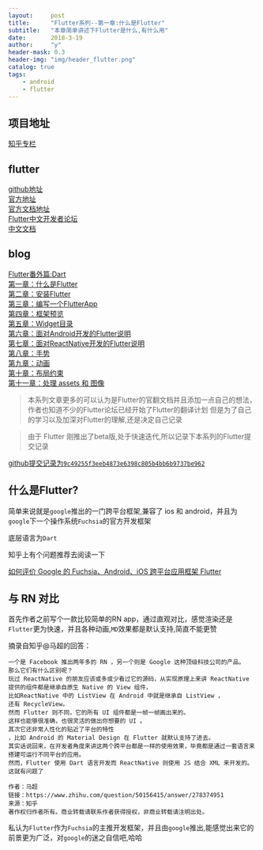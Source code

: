 ```yaml
---
layout:     post
title:      "Flutter系列--第一章:什么是Flutter"
subtitle:   "本章简单讲述下Flutter是什么,有什么用"
date:       2018-3-19
author:     "y"
header-mask: 0.3
header-img: "img/header_flutter.png"
catalog: true
tags:
    - android
    - flutter
---
```


## 项目地址

[知乎专栏](https://github.com/7449/flutter-zhihu_zhuanlan)

## flutter

[github地址](https://github.com/flutter/flutter)<br>
[官方地址](https://flutter.io/)<br>
[官方文档地址](https://flutter.io/docs/)<br>
[Flutter中文开发者论坛](http://flutter-dev.com/)<br>
[中文文档](http://doc.flutter-dev.cn/)<br>

## blog

[Flutter番外篇:Dart](https://7449.github.io/2018/03/18/Android_Flutter_dart/)<br>
[第一章：什么是Flutter](https://7449.github.io/2018/03/19/Android_Flutter_1/)<br>
[第二章：安装Flutter](https://7449.github.io/2018/03/19/Android_Flutter_2/)<br>
[第三章：编写一个FlutterApp](https://7449.github.io/2018/03/26/Android_Flutter_3/)<br>
[第四章：框架预览](https://7449.github.io/2018/03/26/Android_Flutter_4/)<br>
[第五章：Widget目录](https://7449.github.io/2018/04/12/Android_Flutter_5/)<br>
[第六章：面对Android开发的Flutter说明](https://7449.github.io/2018/04/16/Android_Flutter_6/)<br>
[第七章：面对ReactNative开发的Flutter说明](https://7449.github.io/2018/04/17/Android_Flutter_7/)<br>
[第八章：手势](https://7449.github.io/2018/04/20/Android_Flutter_8/)<br>
[第九章：动画](https://7449.github.io/2018/04/20/Android_Flutter_9/)<br>
[第十章：布局约束](https://7449.github.io/2018/04/21/Android_Flutter_10/)<br>
[第十一章：处理 assets 和 图像](https://7449.github.io/2018/04/22/Android_Flutter_11/)<br>

> 本系列文章更多的可以认为是Flutter的官翻文档并且添加一点自己的想法，作者也知道不少的Flutter论坛已经开始了Flutter的翻译计划
> 但是为了自己的学习以及加深对Flutter的理解,还是决定自己记录


> 由于 Flutter 刚推出了beta版,处于快速迭代,所以记录下本系列的Flutter提交记录


[github提交记录为`9c49255f3eeb4873e6398c805b4bb6b9737be962`](https://github.com/flutter/flutter/commit/9c49255f3eeb4873e6398c805b4bb6b9737be962)

## 什么是Flutter?

简单来说就是`google`推出的一门跨平台框架,兼容了 ios 和 android，并且为`google`下一个操作系统`Fuchsia`的官方开发框架

底层语言为`Dart`

知乎上有个问题推荐去阅读一下

[如何评价 Google 的 Fuchsia、Android、iOS 跨平台应用框架 Flutter](https://www.zhihu.com/question/50156415)


## 与 RN 对比

首先作者之前写个一款比较简单的RN app，通过直观对比，感觉渲染还是`Flutter`更为快速，并且各种动画,`MD`效果都是默认支持,简直不能更赞

摘录自知乎@马超的回答：

    一个是 Facebook 推出两年多的 RN ，另一个则是 Google 这种顶级科技公司的产品。
    那么它们有什么区别呢？
    玩过 ReactNative 的朋友应该或多或少看过它的源码，从实现原理上来讲 ReactNative 提供的组件都是继承自原生 Native 的 View 组件，
    比如ReactNative 中的 ListView 在 Android 中就是继承自 ListView ，
    还有 RecycleView。
    然而 Flutter 则不同，它的所有 UI 组件都是一帧一帧画出来的。
    这样也能够很准确，也很灵活的做出你想要的 UI 。
    其次它还非常人性化的贴近了平台的特性
    ，比如 Android 的 Material Design 在 Flutter 就默认支持了进去。
    其实话说回来，在开发者角度来讲这两个跨平台都是一样的使用效果，毕竟都是通过一套语言来搭建可运行不同平台的应用。
    然而，Flutter 使用 Dart 语言开发而 ReactNative 则使用 JS 结合 XML 来开发的。这就有问题了
    
    作者：马超
    链接：https://www.zhihu.com/question/50156415/answer/278374951
    来源：知乎
    著作权归作者所有。商业转载请联系作者获得授权，非商业转载请注明出处。

私认为`Flutter`作为`Fuchsia`的主推开发框架，并且由`google`推出,能感觉出来它的前景更为广泛，对`google`的迷之自信吧,哈哈
